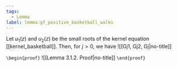 ```yaml
---
tags:
  - Lemma
label: lemma:gf_positive_basketball_walks
---
```

Let $u_{1}(z)$ and $u_{2}(z)$ be the small roots of the kernel equation [[kernel_basketball]]. Then, for $j > 0$, we have
![[Gj1, Gj2, Gj|no-title]]

`\begin{proof}`
![[Lemma 3.1.2. Proof|no-title]]
`\end{proof}`
